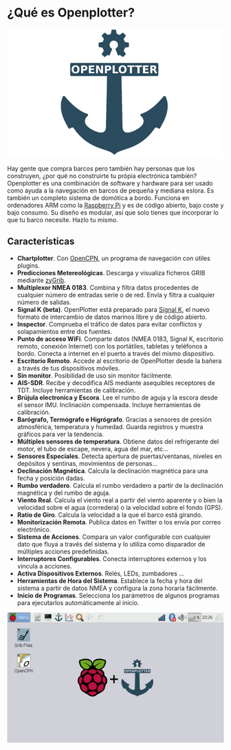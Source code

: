 # ¿Qué es Openplotter?

![OpenPlotter logo](openplotter500x300.png)


Hay gente que compra barcos pero también hay personas que los construyen, ¿por qué no construirte tu própia electrónica también? Openplotter es una combinación de software y hardware para ser usado como ayuda a la navegación en barcos de pequeña y mediana eslora. Es también un completo sistema de domótica a bordo. Funciona en ordenadores ARM como la [Raspberry Pi](https://www.raspberrypi.org/) y es de código abierto, bajo coste y bajo consumo. Su diseño es modular, así que solo tienes que incorporar lo que tu barco necesite. Hazlo tu mismo.


## Características

* **Chartplotter**. Con [OpenCPN](http://opencpn.org), un programa de navegación con útiles plugins.
* **Predicciones Metereológicas**. Descarga y visualiza ficheros GRIB mediante [zyGrib](http://www.zygrib.org).
* **Multiplexor NMEA 0183**. Combina y filtra datos procedentes de cualquier número de entradas serie o de red.  Envía y filtra a cualquier número de salidas.
* **Signal K (beta)**. OpenPlotter está preparado para [Signal K](http://signalk.org/), el nuevo formato de intercambio de datos marinos libre y de código abierto.
* **Inspector**. Comprueba el tráfico de datos para evitar conflictos y solapamientos entre dos fuentes.
* **Punto de acceso WiFi**. Comparte datos (NMEA 0183, Signal K, escritorio remoto, conexión Internet) con los portátiles, tabletas y teléfonos a bordo. Conecta a internet en el puerto a través del mismo dispositivo.
* **Escritorio Remoto**. Accede al escritorio de OpenPlotter desde la bañera a través de tus dispositivos móviles.
* **Sin monitor**. Posibilidad de uso sin monitor fácilmente.
* **AIS-SDR**. Recibe y decodifica AIS mediante asequibles receptores de TDT. Incluye herramientas de calibración.
* **Brújula electronica y Escora**. Lee el rumbo de aguja y la escora desde el sensor IMU. Inclinación compensada. Incluye herramientas de calibración.
* **Barógrafo, Termógrafo e Higrógrafo**. Gracias a sensores de presión atmosférica, temperatura y humedad. Guarda registros y muestra gráficos para ver la tendencia.
* **Múltiples sensores de temperatura**. Obtiene datos del refrigerante del motor, el tubo de escape, nevera, agua del mar, etc...
* **Sensores Especiales**. Detecta apertura de puertas/ventanas, niveles en depósitos y sentinas, movimientos de personas...
* **Declinación Magnética**. Calcula la declinación magnética para una fecha y posición dadas.
* **Rumbo verdadero**. Calcula el rumbo verdadero a partir de la declinación magnética y del rumbo de aguja.
* **Viento Real**. Calcula el viento real a partir del viento aparente y o bien la velocidad sobre el agua (corredera) o la velocidad sobre el fondo (GPS).
* **Ratio de Giro**. Calcula la velocidad a la que el barco está girando.
* **Monitorización Remota**. Publica datos en Twitter o los envía por correo electrónico.
* **Sistema de Acciones**. Compara un valor configurable con cualquier dato que fluya a través del sistema y lo utiliza como disparador de múltiples acciones predefinidas.
* **Interruptores Configurables**. Conecta interruptores externos y los vincula a acciones.
* **Activa Dispositivos Externos**. Relés, LEDs, zumbadores ...
* **Herramientas de Hora del Sistema**. Establece la fecha y hora del sistema a partir de datos NMEA y configura la zona horaria fácilmente.
* **Inicio de Programas**. Selecciona los parámetros de algunos programas para ejecutarlos automáticamente al inicio.


![OpenPlotter desktop](openplotter.png)